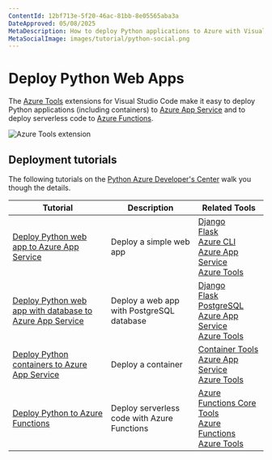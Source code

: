 ```yaml
---
ContentId: 12bf713e-5f20-46ac-81bb-8e05565aba3a
DateApproved: 05/08/2025
MetaDescription: How to deploy Python applications to Azure with Visual Studio Code
MetaSocialImage: images/tutorial/python-social.png
---
```

# Deploy Python Web Apps

The [Azure Tools](https://marketplace.visualstudio.com/items?itemName=ms-vscode.vscode-node-azure-pack) extensions for Visual Studio Code make it easy to deploy Python applications (including containers) to [Azure App Service](https://azure.microsoft.com/services/app-service) and to deploy serverless code to [Azure Functions](https://azure.microsoft.com/services/functions).

![Azure Tools extension](images/azure/azure-tools.png)

## Deployment tutorials

The following tutorials on the [Python Azure Developer's Center](https://learn.microsoft.com/azure/developer/python) walk you though the details.

Tutorial | Description | Related Tools
--- | --- | ---
[Deploy Python web app to Azure App Service](https://learn.microsoft.com/azure/app-service/quickstart-python) | Deploy a simple web app | [Django](https://www.djangoproject.com/) <br> [Flask](https://flask.palletsprojects.com/) <br> [Azure CLI](https://marketplace.visualstudio.com/items?itemName=ms-vscode.azurecli) <br> [Azure App Service](https://marketplace.visualstudio.com/items?itemName=ms-azuretools.vscode-azureappservice) <br> [Azure Tools](https://marketplace.visualstudio.com/items?itemName=ms-vscode.vscode-node-azure-pack)
[Deploy Python web app with database to Azure App Service](https://learn.microsoft.com/azure/app-service/tutorial-python-postgresql-app) | Deploy a web app with PostgreSQL database | [Django](https://www.djangoproject.com/) <br> [Flask](https://flask.palletsprojects.com/) <br> [PostgreSQL](https://www.postgresql.org/download/) <br> [Azure App Service](https://marketplace.visualstudio.com/items?itemName=ms-azuretools.vscode-azureappservice) <br> [Azure Tools](https://marketplace.visualstudio.com/items?itemName=ms-vscode.vscode-node-azure-pack)
[Deploy Python containers to Azure App Service](https://learn.microsoft.com/azure/developer/python/tutorial-deploy-containers-01) | Deploy a container |  [Container Tools](https://marketplace.visualstudio.com/items?itemName=ms-azuretools.vscode-containers) <br> [Azure App Service](https://marketplace.visualstudio.com/items?itemName=ms-azuretools.vscode-azureappservice) <br> [Azure Tools](https://marketplace.visualstudio.com/items?itemName=ms-vscode.vscode-node-azure-pack)
[Deploy Python to Azure Functions](https://learn.microsoft.com/azure/azure-functions/create-first-function-vs-code-python) | Deploy serverless code with Azure Functions | [Azure Functions Core Tools](https://learn.microsoft.com/en-us/azure/azure-functions/functions-run-local#install-the-azure-functions-core-tools) <br> [Azure Functions](https://marketplace.visualstudio.com/items?itemName=ms-azuretools.vscode-azurefunctions) <br> [Azure Tools](https://marketplace.visualstudio.com/items?itemName=ms-vscode.vscode-node-azure-pack)
